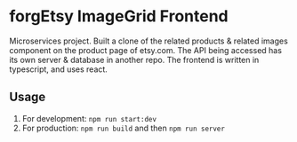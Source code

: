 # forgEtsy ImageGrid Frontend

Microservices project. Built a clone of the related products & related images component on the product page of etsy.com. The API being accessed has its own server & database in another repo.  The frontend is written in typescript, and uses react.

## Usage
1. For development: `npm run start:dev`
2. For production: `npm run build` and then `npm run server`
